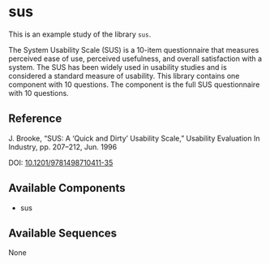 
# sus

This is an example study of the library `sus`.

The System Usability Scale (SUS) is a 10-item questionnaire that measures perceived ease of use, perceived usefulness, and overall satisfaction with a system. The SUS has been widely used in usability studies and is considered a standard measure of usability. This library contains one component with 10 questions. The component is the full SUS questionnaire with 10 questions.

## Reference

J. Brooke, “SUS: A ‘Quick and Dirty’ Usability Scale,” Usability Evaluation In Industry, pp. 207–212, Jun. 1996

DOI: [10.1201/9781498710411-35](https://dx.doi.org/10.1201/9781498710411-35)



## Available Components

- sus

## Available Sequences

None
